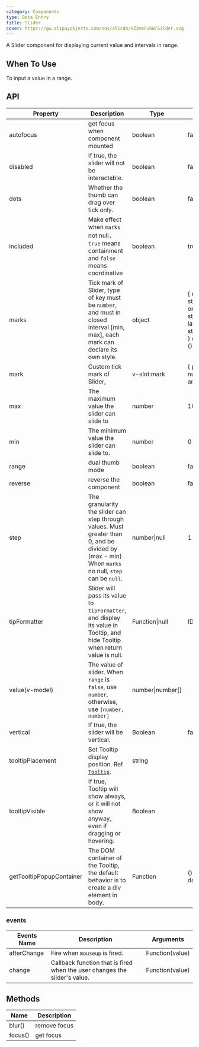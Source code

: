 ```yaml
---
category: Components
type: Data Entry
title: Slider
cover: https://gw.alipayobjects.com/zos/alicdn/HZ3meFc6W/Silder.svg
---
```


A Slider component for displaying current value and intervals in range.

## When To Use

To input a value in a range.

## API

| Property | Description | Type | Default | Version |
| --- | --- | --- | --- | --- |
| autofocus | get focus when component mounted | boolean | false |  |
| disabled | If true, the slider will not be interactable. | boolean | false |  |
| dots | Whether the thumb can drag over tick only. | boolean | false |  |
| included | Make effect when `marks` not null，`true` means containment and `false` means coordinative | boolean | true |  |
| marks | Tick mark of Slider, type of key must be `number`, and must in closed interval \[min, max], each mark can declare its own style. | object | { number: string\|VNode } or { number: { style: object, label: string\|VNode } } or { number: () => VNode } |  |
| mark | Custom tick mark of Slider, | v-slot:mark | { point: number, label: any } | 3.0 |
| max | The maximum value the slider can slide to | number | 100 |  |
| min | The minimum value the slider can slide to. | number | 0 |  |
| range | dual thumb mode | boolean | false |  |
| reverse | reverse the component | boolean | false | 1.5.0 |
| step | The granularity the slider can step through values. Must greater than 0, and be divided by (max - min) . When `marks` no null, `step` can be `null`. | number\|null | 1 |  |
| tipFormatter | Slider will pass its value to `tipFormatter`, and display its value in Tooltip, and hide Tooltip when return value is null. | Function\|null | IDENTITY |  |
| value(v-model) | The value of slider. When `range` is `false`, use `number`, otherwise, use `[number, number]` | number\|number\[] |  |  |
| vertical | If true, the slider will be vertical. | Boolean | false |
| tooltipPlacement | Set Tooltip display position. Ref [`Tooltip`](/components/tooltip/). | string |  | 1.5.0 |
| tooltipVisible | If true, Tooltip will show always, or it will not show anyway, even if dragging or hovering. | Boolean |  |  |
| getTooltipPopupContainer | The DOM container of the Tooltip, the default behavior is to create a div element in body. | Function | () => document.body | 1.5.0 |

### events

| Events Name | Description | Arguments |
| --- | --- | --- |
| afterChange | Fire when `mouseup` is fired. | Function(value) | NOOP |
| change | Callback function that is fired when the user changes the slider's value. | Function(value) | NOOP |

## Methods

| Name    | Description  |
| ------- | ------------ |
| blur()  | remove focus |
| focus() | get focus    |
